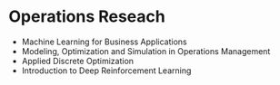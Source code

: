# Operations Reseach
- Machine Learning for Business Applications 
- Modeling, Optimization and Simulation in Operations Management
- Applied Discrete Optimization
- Introduction to Deep Reinforcement Learning

